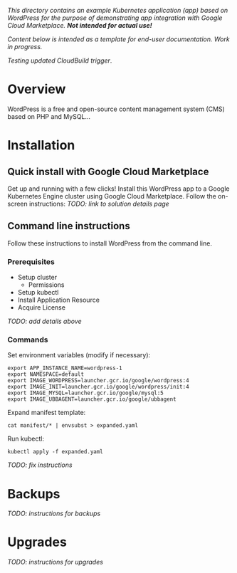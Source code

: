*This directory contains an example Kubernetes application (app) based on
WordPress for the purpose of demonstrating app integration with
Google Cloud Marketplace. **Not intended for actual use!***

*Content below is intended as a template for end-user documentation. Work in
progress.*

*Testing updated CloudBuild trigger*.

# Overview

WordPress is a free and open-source content management system (CMS) based on PHP
and MySQL...

# Installation

## Quick install with Google Cloud Marketplace

Get up and running with a few clicks! Install this WordPress app to a
Google Kubernetes Engine cluster using Google Cloud Marketplace. Follow the
on-screen instructions:
*TODO: link to solution details page*

## Command line instructions

Follow these instructions to install WordPress from the command line.

### Prerequisites

- Setup cluster
  - Permissions
- Setup kubectl
- Install Application Resource
- Acquire License

*TODO: add details above*

### Commands

Set environment variables (modify if necessary):
```
export APP_INSTANCE_NAME=wordpress-1
export NAMESPACE=default
export IMAGE_WORDPRESS=launcher.gcr.io/google/wordpress:4
export IMAGE_INIT=launcher.gcr.io/google/wordpress/init:4
export IMAGE_MYSQL=launcher.gcr.io/google/mysql:5
export IMAGE_UBBAGENT=launcher.gcr.io/google/ubbagent
```

Expand manifest template:
```
cat manifest/* | envsubst > expanded.yaml
```

Run kubectl:
```
kubectl apply -f expanded.yaml
```

*TODO: fix instructions*

# Backups

*TODO: instructions for backups*

# Upgrades

*TODO: instructions for upgrades*
